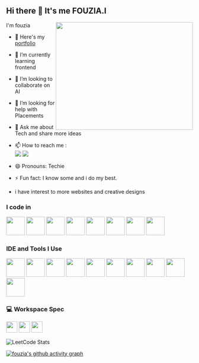 ## Hi there 👋 It's me FOUZIA.I

I'm fouzia
<img align="right" width="370" height="290" src="https://i.pinimg.com/originals/47/f0/34/47f0342cec72b800463bf003eac1257e.gif">
- 🔭 Here's my [portfolio](https://github.com/fouziafouze/PROTOTYPE.BOOTSRAP.git)                                                 
- 🌱 I’m currently learning frontend
- 👯 I’m looking to collaborate on AI
- 🤔 I’m looking for help with Placements 
- 💬 Ask me about Tech and share more ideas
- 📫 How to reach me :
<br /> [<img src="https://img.shields.io/badge/instagram-1DA1F2?style=for-the-badge&logo=instagram&logoColor=white" />](https://instagram.com/fouziafreesia)
 [<img src="https://img.shields.io/badge/LinkedIn-0077B5?style=for-the-badge&logo=linkedin&logoColor=white" />](https://www.linkedin.com/in/FouziaFouz/)

- 😄 Pronouns: Techie
- ⚡ Fun fact: I know some and i do my best.
- i have interest to more websites and creative designs
### I code in
  <img height="50" width="50" src="https://img.icons8.com/color/48/000000/html-5.png" /> 
  <img height="50" width="50" src="https://img.icons8.com/color/48/000000/css3.png" />
  <img height="50" width="50" src="https://img.icons8.com/color/48/000000/sass.png"/> 
  <img height="50" width="50" src="https://img.icons8.com/color/48/000000/bootstrap.png" />
<img height="50" width="50" src="https://img.icons8.com/color/48/000000/javascript.png"/>
 <img height="50" width="50" src="https://img.icons8.com/color/48/000000/react-native.png"/> 
 <img height="50" width="50" src="https://img.icons8.com/color/48/000000/google-firebase-console.png"/> 
 <img height="50" width="50" src="https://img.icons8.com/color/48/000000/nodejs.png"/> 


### IDE and Tools I Use
<img height="50" width="50" src="https://img.icons8.com/color/48/000000/visual-studio-code-2019.png"/> <img height="50" width="50" src="https://img.icons8.com/color/48/000000/pycharm.png"/> <img height="50" width="50" src="https://img.icons8.com/color/50/000000/git.png"/> <img height="50" width="50" src="https://img.icons8.com/dusk/64/000000/anaconda.png"/> <img height="50" src="https://img.icons8.com/officel/480/null/java-eclipse.png"/> <img height="50" src="https://img.icons8.com/color/480/null/notion--v1.png" /> <img height="50" width="50" src="https://img.icons8.com/doodle/48/000000/adobe-photoshop.png"/> <img height="50" width="50" src="https://img.icons8.com/color/48/000000/figma--v1.png"/> <img height="50" src="https://img.shields.io/badge/Netlify-00C7B7?style=for-the-badge&logo=netlify&logoColor=white"/> <img height="50" src="https://img.shields.io/badge/Adobe%20XD-FF61F6?style=for-the-badge&logo=Adobe%20XD&logoColor=white"/>


### 💻 Workspace Spec
<img height="30" src="https://img.shields.io/badge/Macbook-Pro_M1-ED1C24?style=for-the-badge&logo=apple&logoColor=white"/> <img height="30" src="https://img.shields.io/badge/NVIDIA-GTX1650-76B900?style=for-the-badge&logo=nvidia&logoColor=white"/>  <img height="30" src="https://img.shields.io/badge/AMD-Ryzen_5_4600H-ED1C24?style=for-the-badge&logo=amd&logoColor=white"/> 

![LeetCode Stats](https://leetcard.jacoblin.cool/FOUZIA.I?theme=dark&font=Maiden%20Orange&ext=contest)


[![fouzia's github activity graph](https://github-readme-activity-graph.vercel.app/graph?username=fouziafouze&bg_color=ffd1f9&color=9e4c98&line=963690&point=403d3d&area=true&hide_border=true)](https://github.com/ashutosh00710/github-readme-activity-graph)

